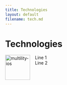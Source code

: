 ```yaml
---
title: Technologies
layout: default
filename: tech.md
--- 
```


# Technologies

<!-- <div style="overflow:hidden;">
  <img style="margin-right:20px; display:inline-block; vertical-align:middle;" src="https://cdn.discordapp.com/attachments/342481673822404608/759281791214551050/python.png" alt="multility-ios" width="80">
  <span style="width:100%; margin-right:-100px; padding-right:100px; display:inline-block; vertical-align:middle; box-sizing:border-box; -moz-box-sizing:border-box; -webkit-box-sizing:border-box;">  Python - As a general-purpose programming language, I use it for basically everything. Automation, ethical hacking, DS/ML, desktop development, even recently started learning a little bit of Django for web. EX</span>
</div> -->

<!-- <div style="display:table;width:30px;height:160px;">
    <img style="display:table-cell;width:30px;height:60px;padding:50px" src="https://cdn.discordapp.com/attachments/342481673822404608/759281791214551050/python.png" alt="multility-ios" width="80"/>
    <div style="display:table-cell;height:30px;vertical-align:middle">
      Python - As a general-purpose programming language, I use it for basically everything. Automation, ethical hacking, DS/ML, desktop development, even recently started learning a little bit of Django for web.
    </div>
</div> -->

<div>
  <img style="float: left; margin-right:1rem;" src="https://cdn.discordapp.com/attachments/342481673822404608/759281791214551050/python.png" alt="multility-ios" width="80"/>
  <p>
    Line 1
    <br>
    Line 2
  </p>
</div>
